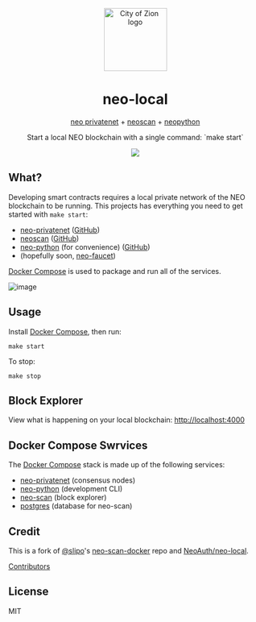 <p align="center">
  <img
    src="http://res.cloudinary.com/vidsy/image/upload/v1503160820/CoZ_Icon_DARKBLUE_200x178px_oq0gxm.png"
    width="125px"
    alt="City of Zion logo">
</p>

<h1 align="center">neo-local</h1>

<p align="center">
    <a href="https://hub.docker.com/r/cityofzion/neo-privatenet/">neo privatenet</a> + <a href="http://neoscan.io/">neoscan</a> + <a href="https://neo-python.readthedocs.io">neopython</a>
</p>
<p align="center">
    Start a local NEO blockchain with a single command: `make start`
</p>

<p align="center">
  <a href="https://travis-ci.org/CityOfZion/neo-local">
    <img src="https://img.shields.io/travis/CityOfZion/neo-local/master.svg">
  </a>
</p>

## What?

Developing smart contracts requires a local private network of the NEO blockchain to be running. This projects has everything you need to get started with `make start`:

* [neo-privatenet](https://hub.docker.com/r/cityofzion/neo-privatenet/) ([GitHub](https://github.com/CityOfZion/neo-privatenet-docker))
* [neoscan](http://neoscan.io/) ([GitHub](https://github.com/CityOfZion/neo-scan))
* [neo-python](https://neo-python.readthedocs.io) (for convenience) ([GitHub](https://github.com/CityOfZion/neo-python))
* (hopefully soon, [neo-faucet](https://github.com/CityOfZion/neo-faucet))

[Docker Compose](https://docs.docker.com/compose/) is used to package and run all of the services.

![image](https://user-images.githubusercontent.com/2796074/36632958-9247f8ba-198d-11e8-8055-f096141902d9.png)

## Usage

Install [Docker Compose](https://docs.docker.com/compose/), then run:

```
make start
```

To stop:

```
make stop
```

## Block Explorer

View what is happening on your local blockchain: [http://localhost:4000](http://localhost:4000)

## Docker Compose Swrvices

The [Docker Compose](https://docs.docker.com/compose/) stack is made up of the following
services:

- [neo-privatenet](https://hub.docker.com/r/cityofzion/neo-privatenet/) (consensus nodes)
- [neo-python](https://github.com/CityOfZion/neo-python) (development CLI)
- [neo-scan](https://github.com/CityOfZion/neo-scan) (block explorer)
- [postgres](https://hub.docker.com/_/postgres/) (database for neo-scan)

## Credit

This is a fork of [@slipo](https://github.com/slipo)'s
[neo-scan-docker](https://github.com/slipo/neo-scan-docker) repo and [NeoAuth/neo-local](https://github.com/neoauth/neo-local).

[Contributors](https://github.com/CityOfZion/neo-local/graphs/contributors)

## License

MIT
